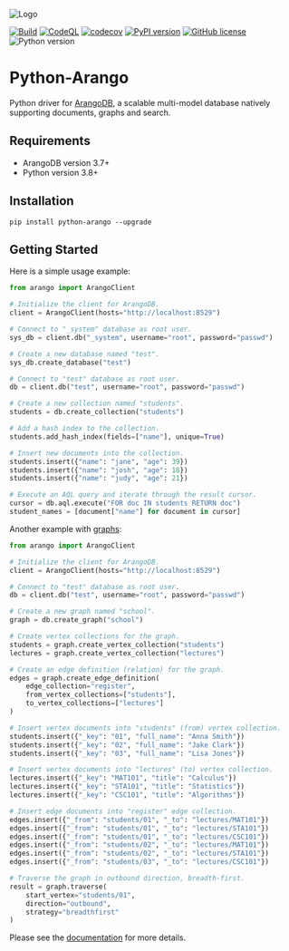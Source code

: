 ![Logo](https://user-images.githubusercontent.com/2701938/108583516-c3576680-72ee-11eb-883f-2d9b52e74e45.png)

[![Build](https://github.com/ArangoDB-Community/python-arango/actions/workflows/build.yaml/badge.svg)](https://github.com/ArangoDB-Community/python-arango/actions/workflows/build.yaml)
[![CodeQL](https://github.com/ArangoDB-Community/python-arango/actions/workflows/codeql.yaml/badge.svg)](https://github.com/ArangoDB-Community/python-arango/actions/workflows/codeql.yaml)
[![codecov](https://codecov.io/gh/ArangoDB-Community/python-arango/branch/main/graph/badge.svg?token=M8zrjrzsUY)](https://codecov.io/gh/ArangoDB-Community/python-arango)
[![PyPI version](https://badge.fury.io/py/python-arango.svg)](https://badge.fury.io/py/python-arango)
[![GitHub license](https://img.shields.io/github/license/ArangoDB-Community/python-arango?color=brightgreen)](https://github.com/ArangoDB-Community/python-arango/blob/main/LICENSE)
![Python version](https://img.shields.io/badge/python-3.7%2B-blue)

# Python-Arango

Python driver for [ArangoDB](https://www.arangodb.com), a scalable multi-model
database natively supporting documents, graphs and search.

## Requirements

- ArangoDB version 3.7+
- Python version 3.8+

## Installation

```shell
pip install python-arango --upgrade
```

## Getting Started

Here is a simple usage example:

```python
from arango import ArangoClient

# Initialize the client for ArangoDB.
client = ArangoClient(hosts="http://localhost:8529")

# Connect to "_system" database as root user.
sys_db = client.db("_system", username="root", password="passwd")

# Create a new database named "test".
sys_db.create_database("test")

# Connect to "test" database as root user.
db = client.db("test", username="root", password="passwd")

# Create a new collection named "students".
students = db.create_collection("students")

# Add a hash index to the collection.
students.add_hash_index(fields=["name"], unique=True)

# Insert new documents into the collection.
students.insert({"name": "jane", "age": 39})
students.insert({"name": "josh", "age": 18})
students.insert({"name": "judy", "age": 21})

# Execute an AQL query and iterate through the result cursor.
cursor = db.aql.execute("FOR doc IN students RETURN doc")
student_names = [document["name"] for document in cursor]
```

Another example with [graphs](https://www.arangodb.com/docs/stable/graphs.html):

```python
from arango import ArangoClient

# Initialize the client for ArangoDB.
client = ArangoClient(hosts="http://localhost:8529")

# Connect to "test" database as root user.
db = client.db("test", username="root", password="passwd")

# Create a new graph named "school".
graph = db.create_graph("school")

# Create vertex collections for the graph.
students = graph.create_vertex_collection("students")
lectures = graph.create_vertex_collection("lectures")

# Create an edge definition (relation) for the graph.
edges = graph.create_edge_definition(
    edge_collection="register",
    from_vertex_collections=["students"],
    to_vertex_collections=["lectures"]
)

# Insert vertex documents into "students" (from) vertex collection.
students.insert({"_key": "01", "full_name": "Anna Smith"})
students.insert({"_key": "02", "full_name": "Jake Clark"})
students.insert({"_key": "03", "full_name": "Lisa Jones"})

# Insert vertex documents into "lectures" (to) vertex collection.
lectures.insert({"_key": "MAT101", "title": "Calculus"})
lectures.insert({"_key": "STA101", "title": "Statistics"})
lectures.insert({"_key": "CSC101", "title": "Algorithms"})

# Insert edge documents into "register" edge collection.
edges.insert({"_from": "students/01", "_to": "lectures/MAT101"})
edges.insert({"_from": "students/01", "_to": "lectures/STA101"})
edges.insert({"_from": "students/01", "_to": "lectures/CSC101"})
edges.insert({"_from": "students/02", "_to": "lectures/MAT101"})
edges.insert({"_from": "students/02", "_to": "lectures/STA101"})
edges.insert({"_from": "students/03", "_to": "lectures/CSC101"})

# Traverse the graph in outbound direction, breadth-first.
result = graph.traverse(
    start_vertex="students/01",
    direction="outbound",
    strategy="breadthfirst"
)
```

Please see the [documentation](https://docs.python-arango.com) for more details.
